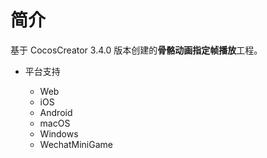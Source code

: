# 简介
基于 CocosCreator 3.4.0 版本创建的**骨骼动画指定帧播放**工程。

* 平台支持

    - Web
    - iOS
    - Android
    - macOS
    - Windows
    - WechatMiniGame